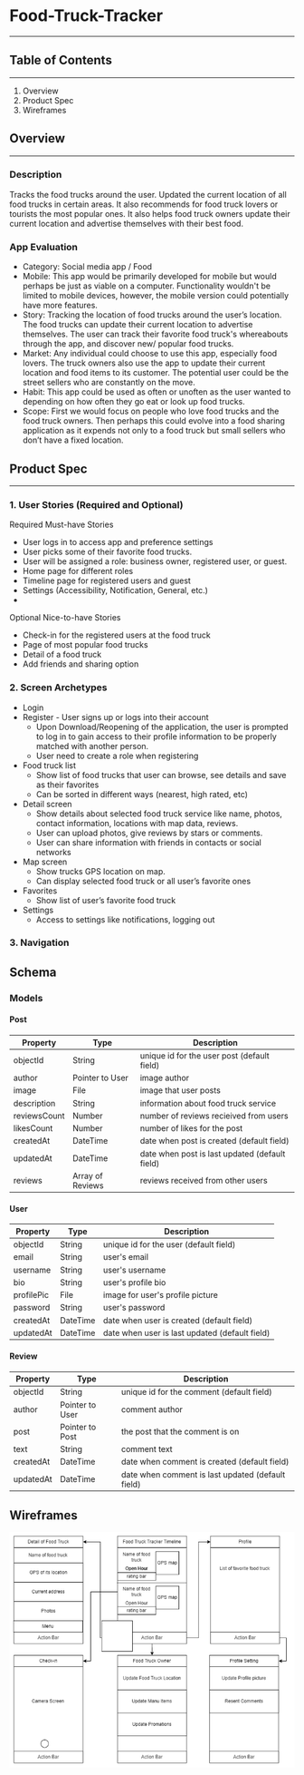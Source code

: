 # Food-Truck-Tracker

---

## Table of Contents

---
1. Overview
2. Product Spec
3. Wireframes

## Overview
---

### Description
Tracks the food trucks around the user. Updated the current location of all food trucks in certain areas. It also recommends for food truck lovers or tourists the most popular ones. It also helps food truck owners update their current location and advertise themselves with their best food. 

### App Evaluation

* Category: Social media app / Food
* Mobile: This app would be primarily developed for mobile but would perhaps be just as viable on a computer. Functionality wouldn't be limited to mobile devices, however, the mobile version could potentially have more features.
* Story: Tracking the location of food trucks around the user’s location. The food trucks can update their current location to advertise themselves. The user can track their favorite food truck's whereabouts through the app, and discover new/ popular food trucks.
* Market: Any individual could choose to use this app, especially food lovers. The truck owners also use the app to update their current location and food items to its customer. The potential user could be the street sellers who are constantly on the move.
* Habit: This app could be used as often or unoften as the user wanted to depending on how often they go eat or look up food trucks.
* Scope: First we would focus on people who love food trucks and the food truck owners.  Then perhaps this could evolve into a food sharing application as it expends not only to a food truck but small sellers who don’t have a fixed location. 

## Product Spec
---

### 1. User Stories (Required and Optional)

Required Must-have Stories
  * User logs in to access app and preference settings
  * User picks some of their favorite food trucks. 
  * User will be assigned a role:  business owner, registered user, or guest.
  * Home page for different roles
  * Timeline page for registered users and guest
  * Settings (Accessibility, Notification, General, etc.)
  * 
Optional Nice-to-have Stories
  * Check-in for the registered users at the food truck 
  * Page of most popular food trucks
  * Detail of a food truck
  * Add friends and sharing option

### 2. Screen Archetypes
* Login 
* Register - User signs up or logs into their account
   * Upon Download/Reopening of the application, the user is prompted to log in to gain access to their profile information to be properly matched with another person. 
   * User need to create a role when registering
* Food truck list
    * Show list of food trucks that user can browse, see details and save as their favorites
    * Can be sorted in different ways (nearest, high rated, etc)
* Detail screen
    * Show details about selected food truck service like name, photos, contact information, locations with map data, reviews.
    * User can upload photos, give reviews by stars or comments.
    * User can share information with friends in contacts or social networks
* Map screen
    * Show trucks GPS location on map.
    * Can display selected food truck or all user’s favorite ones
* Favorites
    * Show list of user’s favorite food truck
* Settings
    * Access to settings like notifications, logging out
### 3. Navigation

## Schema 
### Models
#### Post
   | Property      | Type     | Description |
   | ------------- | -------- | ------------|
   | objectId      | String   | unique id for the user post (default field)    |
   | author        | Pointer to User| image author |
   | image         | File     | image that user posts |
   | description       | String   | information about food truck service |
   | reviewsCount | Number   | number of reviews recieived from users |
   | likesCount    | Number   | number of likes for the post |
   | createdAt     | DateTime | date when post is created (default field) |
   | updatedAt     | DateTime | date when post is last updated (default field) |
   | reviews | Array of Reviews  | reviews received from other users |
#### User
   | Property      | Type     | Description |
   | ------------- | -------- | ------------|
   | objectId      | String   | unique id for the user (default field) |
   | email        | String | user's email |
   | username        | String | user's username |
   | bio        | String | user's profile bio |
   | profilePic         | File     | image for user's profile picture |
   | password       | String   | user's password |
   | createdAt     | DateTime | date when user is created (default field) |
   | updatedAt     | DateTime | date when user is last updated (default field) |
#### Review
   | Property      | Type     | Description |
   | ------------- | -------- | ------------|
   | objectId      | String   | unique id for the comment (default field) |
   | author        | Pointer to User| comment author |
   | post        | Pointer to Post| the post that the comment is on |
   | text       | String   | comment text |
   | createdAt     | DateTime | date when comment is created (default field) |
   | updatedAt     | DateTime | date when comment is last updated (default field) |

## Wireframes

![](https://github.com/vinhnghiemcr/Food-Truck-Tracker/blob/main/wireframe.drawio%20(2).png?raw=true)




